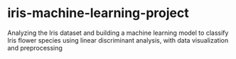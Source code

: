 # iris-machine-learning-project
Analyzing the Iris dataset and building a machine learning model to classify Iris flower species using linear discriminant analysis, with data visualization and preprocessing
